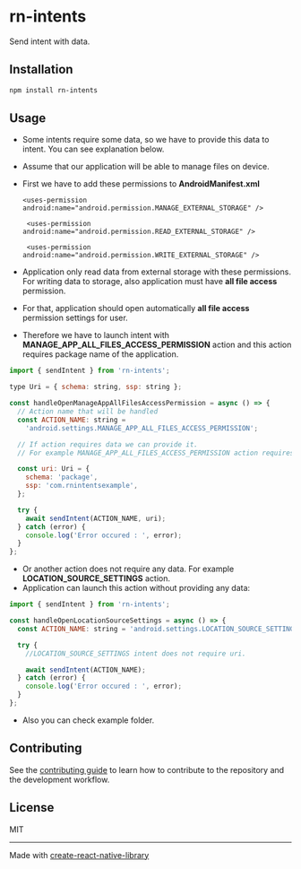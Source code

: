 # rn-intents

Send intent with data.

## Installation

```sh
npm install rn-intents
```

## Usage

- Some intents require some data, so we have to provide this data to intent. You can see explanation below.

- Assume that our application will be able to manage files on device.

- First we have to add these permissions to **AndroidManifest.xml**

  ```
  <uses-permission android:name="android.permission.MANAGE_EXTERNAL_STORAGE" />

   <uses-permission android:name="android.permission.READ_EXTERNAL_STORAGE" />

   <uses-permission android:name="android.permission.WRITE_EXTERNAL_STORAGE" />

  ```

- Application only read data from external storage with these permissions. For writing data to storage, also application must have **all file access** permission.

- For that, application should open automatically **all file access** permission settings for user.

- Therefore we have to launch intent with
  **MANAGE_APP_ALL_FILES_ACCESS_PERMISSION** action and this action requires package name of the application.

```js
import { sendIntent } from 'rn-intents';

type Uri = { schema: string, ssp: string };

const handleOpenManageAppAllFilesAccessPermission = async () => {
  // Action name that will be handled
  const ACTION_NAME: string =
    'android.settings.MANAGE_APP_ALL_FILES_ACCESS_PERMISSION';

  // If action requires data we can provide it.
  // For example MANAGE_APP_ALL_FILES_ACCESS_PERMISSION action requires uri below:

  const uri: Uri = {
    schema: 'package',
    ssp: 'com.rnintentsexample',
  };

  try {
    await sendIntent(ACTION_NAME, uri);
  } catch (error) {
    console.log('Error occured : ', error);
  }
};
```

- Or another action does not require any data. For example **LOCATION_SOURCE_SETTINGS** action.
- Application can launch this action without providing any data:

```js
import { sendIntent } from 'rn-intents';

const handleOpenLocationSourceSettings = async () => {
  const ACTION_NAME: string = 'android.settings.LOCATION_SOURCE_SETTINGS';

  try {
    //LOCATION_SOURCE_SETTINGS intent does not require uri.

    await sendIntent(ACTION_NAME);
  } catch (error) {
    console.log('Error occured : ', error);
  }
};
```

- Also you can check example folder.

## Contributing

See the [contributing guide](CONTRIBUTING.md) to learn how to contribute to the repository and the development workflow.

## License

MIT

---

Made with [create-react-native-library](https://github.com/callstack/react-native-builder-bob)
